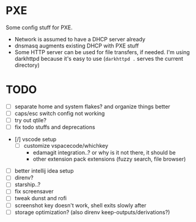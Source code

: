 # PXE
Some config stuff for PXE.
- Network is assumed to have a DHCP server already
- dnsmasq augments existing DHCP with PXE stuff
- Some HTTP server can be used for file transfers, if needed. I'm using darkhttpd because it's easy to use (`darkhttpd .` serves the current directory)

# TODO
- [ ] separate home and system flakes? and organize things better
- [ ] caps/esc switch config not working
- [ ] try out qtile?
- [ ] fix todo stuffs and deprecations
- [/] vscode setup
    - [ ] customize vspacecode/whichkey
        - edamagit integration..? or why is it not there, it should be
        - other extension pack extensions (fuzzy search, file browser)
- [ ] better intellij idea setup
- [ ] direnv?
- [ ] starship..?
- [ ] fix screensaver
- [ ] tweak dunst and rofi
- [ ] screenshot key doesn't work, shell exits slowly after
- [ ] storage optimization? (also direnv keep-outputs/derivations?)

